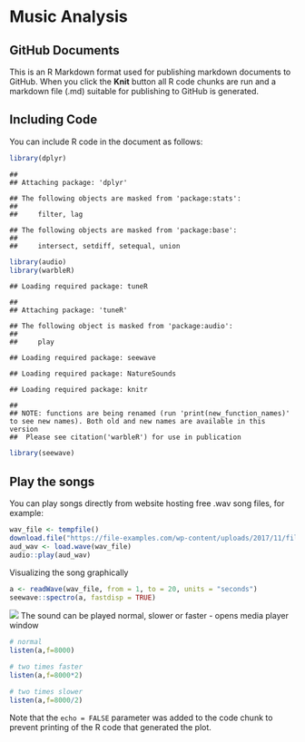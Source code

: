 Music Analysis
================

## GitHub Documents

This is an R Markdown format used for publishing markdown documents to
GitHub. When you click the **Knit** button all R code chunks are run and
a markdown file (.md) suitable for publishing to GitHub is generated.

## Including Code

You can include R code in the document as follows:

``` r
library(dplyr)
```

    ## 
    ## Attaching package: 'dplyr'

    ## The following objects are masked from 'package:stats':
    ## 
    ##     filter, lag

    ## The following objects are masked from 'package:base':
    ## 
    ##     intersect, setdiff, setequal, union

``` r
library(audio)
library(warbleR)
```

    ## Loading required package: tuneR

    ## 
    ## Attaching package: 'tuneR'

    ## The following object is masked from 'package:audio':
    ## 
    ##     play

    ## Loading required package: seewave

    ## Loading required package: NatureSounds

    ## Loading required package: knitr

    ## 
    ## NOTE: functions are being renamed (run 'print(new_function_names)' to see new names). Both old and new names are available in this version 
    ##  Please see citation('warbleR') for use in publication

``` r
library(seewave)
```

## Play the songs

You can play songs directly from website hosting free .wav song files,
for example:

``` r
wav_file <- tempfile()
download.file("https://file-examples.com/wp-content/uploads/2017/11/file_example_WAV_1MG.wav", wav_file, mode = "wb")
aud_wav <- load.wave(wav_file)
audio::play(aud_wav)
```

Visualizing the song graphically

``` r
a <- readWave(wav_file, from = 1, to = 20, units = "seconds")
seewave::spectro(a, fastdisp = TRUE)
```

![](MusicWithR_files/figure-gfm/seewave-1.png)<!-- --> The sound can be
played normal, slower or faster - opens media player window

``` r
# normal
listen(a,f=8000)
```

``` r
# two times faster
listen(a,f=8000*2)
```

``` r
# two times slower
listen(a,f=8000/2)
```

Note that the `echo = FALSE` parameter was added to the code chunk to
prevent printing of the R code that generated the plot.
